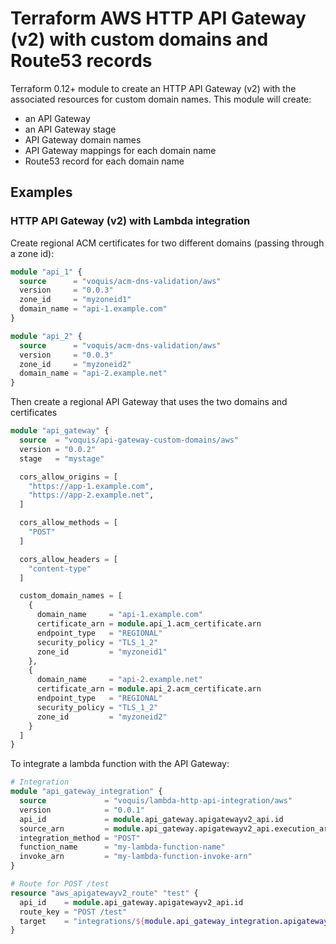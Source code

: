 # Terraform AWS HTTP API Gateway (v2) with custom domains and Route53 records
Terraform 0.12+ module to create an HTTP API Gateway (v2) with the associated resources for custom domain names.  This module will create:
- an API Gateway
- an API Gateway stage
- API Gateway domain names
- API Gateway mappings for each domain name
- Route53 record for each domain name

## Examples
### HTTP API Gateway (v2) with Lambda integration

Create regional ACM certificates for two different domains (passing through a zone id):
```terraform
module "api_1" {
  source      = "voquis/acm-dns-validation/aws"
  version     = "0.0.3"
  zone_id     = "myzoneid1"
  domain_name = "api-1.example.com"
}

module "api_2" {
  source      = "voquis/acm-dns-validation/aws"
  version     = "0.0.3"
  zone_id     = "myzoneid2"
  domain_name = "api-2.example.net"
}
```

Then create a regional API Gateway that uses the two domains and certificates
```terraform
module "api_gateway" {
  source  = "voquis/api-gateway-custom-domains/aws"
  version = "0.0.2"
  stage   = "mystage"

  cors_allow_origins = [
    "https://app-1.example.com",
    "https://app-2.example.net",
  ]

  cors_allow_methods = [
    "POST"
  ]

  cors_allow_headers = [
    "content-type"
  ]

  custom_domain_names = [
    {
      domain_name     = "api-1.example.com"
      certificate_arn = module.api_1.acm_certificate.arn
      endpoint_type   = "REGIONAL"
      security_policy = "TLS_1_2"
      zone_id         = "myzoneid1"
    },
    {
      domain_name     = "api-2.example.net"
      certificate_arn = module.api_2.acm_certificate.arn
      endpoint_type   = "REGIONAL"
      security_policy = "TLS_1_2"
      zone_id         = "myzoneid2"
    }
  ]
}
```

To integrate a lambda function with the API Gateway:
```terraform
# Integration
module "api_gateway_integration" {
  source             = "voquis/lambda-http-api-integration/aws"
  version            = "0.0.1"
  api_id             = module.api_gateway.apigatewayv2_api.id
  source_arn         = module.api_gateway.apigatewayv2_api.execution_arn
  integration_method = "POST"
  function_name      = "my-lambda-function-name"
  invoke_arn         = "my-lambda-function-invoke-arn"
}

# Route for POST /test
resource "aws_apigatewayv2_route" "test" {
  api_id    = module.api_gateway.apigatewayv2_api.id
  route_key = "POST /test"
  target    = "integrations/${module.api_gateway_integration.apigatewayv2_integration.id}"
}
```
